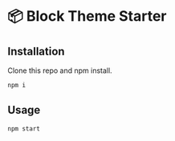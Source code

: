 # 📦 Block Theme Starter

## Installation

Clone this repo and npm install.

```bash
npm i
```

## Usage

```bash
npm start
```


